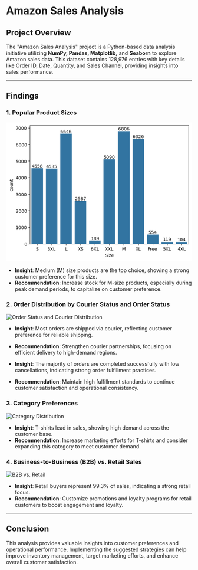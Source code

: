 # Amazon Sales Analysis

## Project Overview
The "Amazon Sales Analysis" project is a Python-based data analysis initiative utilizing **NumPy, Pandas, Matplotlib,** and **Seaborn** to explore Amazon sales data. This dataset contains 128,976 entries with key details like Order ID, Date, Quantity, and Sales Channel, providing insights into sales performance.

---

## Findings

### 1. Popular Product Sizes
![Size Distribution](output.png)  
- **Insight**: Medium (M) size products are the top choice, showing a strong customer preference for this size.
- **Recommendation**: Increase stock for M-size products, especially during peak demand periods, to capitalize on customer preference.

### 2. Order Distribution by Courier Status and Order Status
![Order Status and Courier Distribution](plots/Courier-stat.png)  
- **Insight**: Most orders are shipped via courier, reflecting customer preference for reliable shipping.
- **Recommendation**: Strengthen courier partnerships, focusing on efficient delivery to high-demand regions.

- **Insight**: The majority of orders are completed successfully with low cancellations, indicating strong order fulfillment practices.
- **Recommendation**: Maintain high fulfillment standards to continue customer satisfaction and operational consistency.

### 3. Category Preferences
![Category Distribution](plots/category.png)  
- **Insight**: T-shirts lead in sales, showing high demand across the customer base.
- **Recommendation**: Increase marketing efforts for T-shirts and consider expanding this category to meet customer demand.

### 4. Business-to-Business (B2B) vs. Retail Sales
![B2B vs. Retail](plots/BSB.png)  
- **Insight**: Retail buyers represent 99.3% of sales, indicating a strong retail focus.
- **Recommendation**: Customize promotions and loyalty programs for retail customers to boost engagement and loyalty.

---

## Conclusion
This analysis provides valuable insights into customer preferences and operational performance. Implementing the suggested strategies can help improve inventory management, target marketing efforts, and enhance overall customer satisfaction.
